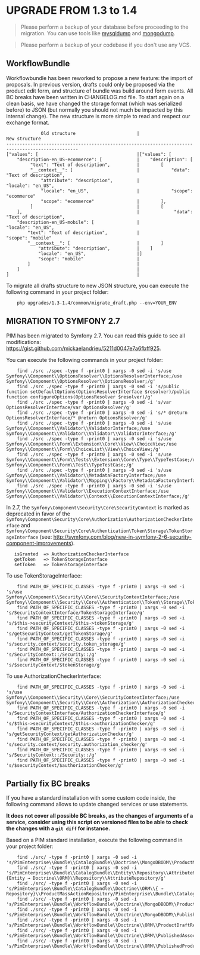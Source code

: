 # UPGRADE FROM 1.3 to 1.4

> Please perform a backup of your database before proceeding to the migration. You can use tools like  [mysqldump](http://dev.mysql.com/doc/refman/5.1/en/mysqldump.html) and [mongodump](http://docs.mongodb.org/manual/reference/program/mongodump/).

> Please perform a backup of your codebase if you don't use any VCS.

WorkflowBundle
--------------

Workflowbundle has been reworked to propose a new feature: the import of proposals.
In previous version, drafts could only be proposed via the product edit form, and structure of bundle was build around form events.
All BC breaks have been written in CHANGELOG.md file.
To start again on a clean basis, we have changed the storage format (which was serialized before) to JSON (but normally you should not much be impacted by this internal change).
The new structure is more simple to read and respect our exchange format.

```
             Old structure                       |                  New structure               
-------------------------------------------------------------------------------------------------
["values": [                                     |["values": [
    "description-en_US-ecommerce": [             |    "description": [
         "text": "Text of description",          |        [
         "__context__": [                        |            "data": "Text of description",
             "attribute": "description",         |            "locale": "en_US",
             "locale": "en_US",                  |            "scope": "ecommerce"
             "scope": "ecommerce"                |        ],
         ]                                       |        [
    ],                                           |             "data": "Text of description",
    "description-en_US-mobile": [                |             "locale": "en_US",
        "text": "Text of description",           |             "scope": "mobile"
        "__context__": [                         |        ]
            "attribute": "description",          |    ]
            "locale": "en_US",                   |]
            "scope": "mobile"                    |
        ]                                        |
    ]                                            |
]                                                |
```

To migrate all drafts structure to new JSON structure, you can execute the following command in your project folder:

```
    php upgrades/1.3-1.4/common/migrate_draft.php --env=YOUR_ENV
```

## MIGRATION TO SYMFONY 2.7

PIM has been migrated to Symfony 2.7.
You can read this guide to see all modifications: https://gist.github.com/mickaelandrieu/5211d0047e7a6fbff925.
 
You can execute the following commands in your project folder:

```
    find ./src ./spec -type f -print0 | xargs -0 sed -i 's/use Symfony\\Component\\OptionsResolver\\OptionsResolverInterface;/use Symfony\\Component\\OptionsResolver\\OptionsResolver;/g'
    find ./src ./spec -type f -print0 | xargs -0 sed -i 's/public function setDefaultOptions(OptionsResolverInterface $resolver)/public function configureOptions(OptionsResolver $resolver)/g'
    find ./src ./spec -type f -print0 | xargs -0 sed -i 's/var OptionsResolverInterface/var OptionsResolver/g'
    find ./src ./spec -type f -print0 | xargs -0 sed -i 's/* @return OptionsResolverInterface/* @return OptionsResolver/g'
    find ./src ./spec -type f -print0 | xargs -0 sed -i 's/use Symfony\\Component\\Validator\\ValidatorInterface;/use Symfony\\Component\\Validator\\Validator\\ValidatorInterface;/g'
    find ./src ./spec -type f -print0 | xargs -0 sed -i 's/use Symfony\\Component\\Form\\Extension\\Core\\View\\ChoiceView;/use Symfony\\Component\\Form\\ChoiceList\\View\\ChoiceView;/g'
    find ./src ./spec -type f -print0 | xargs -0 sed -i 's/use Symfony\\Component\\Form\\Tests\\Extension\\Core\\Type\\TypeTestCase;/use Symfony\\Component\\Form\\Test\\TypeTestCase;/g'
    find ./src ./spec -type f -print0 | xargs -0 sed -i 's/use Symfony\\Component\\Validator\\MetadataFactoryInterface;/use Symfony\\Component\\Validator\\Mapping\\Factory\\MetadataFactoryInterface;/g'
    find ./src ./spec -type f -print0 | xargs -0 sed -i 's/use Symfony\\Component\\Validator\\ExecutionContextInterface;/use Symfony\\Component\\Validator\\Context\\ExecutionContextInterface;/g'
```

In 2.7, the `Symfony\Component\Security\Core\SecurityContext` is marked as deprecated in favor of the `Symfony\Component\Security\Core\Authorization\AuthorizationCheckerInterface` and `Symfony\Component\Security\Core\Authentication\Token\Storage\TokenStorageInterface` (see: http://symfony.com/blog/new-in-symfony-2-6-security-component-improvements).

```
   isGranted  => AuthorizationCheckerInterface
   getToken   => TokenStorageInterface
   setToken   => TokenStorageInterface
```

To use TokenStorageInterface:
```
    find PATH_OF_SPECIFIC_CLASSES -type f -print0 | xargs -0 sed -i 's/use Symfony\\Component\\Security\\Core\\SecurityContextInterface;/use Symfony\\Component\\Security\\Core\\Authentication\\Token\\Storage\\TokenStorageInterface;/g'
    find PATH_OF_SPECIFIC_CLASSES -type f -print0 | xargs -0 sed -i 's/SecurityContextInterface/TokenStorageInterface/g'
    find PATH_OF_SPECIFIC_CLASSES -type f -print0 | xargs -0 sed -i 's/$this->securityContext/$this->tokenStorage/g'
    find PATH_OF_SPECIFIC_CLASSES -type f -print0 | xargs -0 sed -i 's/getSecurityContext/getTokenStorage/g'
    find PATH_OF_SPECIFIC_CLASSES -type f -print0 | xargs -0 sed -i 's/security.context/security.token_storage/g'
    find PATH_OF_SPECIFIC_CLASSES -type f -print0 | xargs -0 sed -i 's/SecurityContext::/Security::/g'
    find PATH_OF_SPECIFIC_CLASSES -type f -print0 | xargs -0 sed -i 's/$securityContext/$tokenStorage/g'
```

To use AuthorizationCheckerInterface:
```
    find PATH_OF_SPECIFIC_CLASSES -type f -print0 | xargs -0 sed -i 's/use Symfony\\Component\\Security\\Core\\SecurityContextInterface;/use Symfony\\Component\\Security\\Core\\Authorization\\AuthorizationCheckerInterface;/g'
    find PATH_OF_SPECIFIC_CLASSES -type f -print0 | xargs -0 sed -i 's/SecurityContextInterface/AuthorizationCheckerInterface/g'
    find PATH_OF_SPECIFIC_CLASSES -type f -print0 | xargs -0 sed -i 's/$this->securityContext/$this->authorizationChecker/g'
    find PATH_OF_SPECIFIC_CLASSES -type f -print0 | xargs -0 sed -i 's/getSecurityContext/getAuthorizationChecker/g'
    find PATH_OF_SPECIFIC_CLASSES -type f -print0 | xargs -0 sed -i 's/security.context/security.authorization_checker/g'
    find PATH_OF_SPECIFIC_CLASSES -type f -print0 | xargs -0 sed -i 's/SecurityContext::/Security::/g'
    find PATH_OF_SPECIFIC_CLASSES -type f -print0 | xargs -0 sed -i 's/$securityContext/$authorizationChecker/g'
```

## Partially fix BC breaks

If you have a standard installation with some custom code inside, the following command allows to update changed services or use statements.

**It does not cover all possible BC breaks, as the changes of arguments of a service, consider using this script on versioned files to be able to check the changes with a `git diff` for instance.**

Based on a PIM standard installation, execute the following command in your project folder:

```
    find ./src/ -type f -print0 | xargs -0 sed -i 's/PimEnterprise\\Bundle\\CatalogBundle\\Doctrine\\MongoDBODM\\ProductMassActionRepository/PimEnterprise\\Bundle\\CatalogBundle\\Doctrine\\MongoDBODM\\Repository\\ProductMassActionRepository/g'
    find ./src/ -type f -print0 | xargs -0 sed -i 's/PimEnterprise\\Bundle\\CatalogBundle\\Entity\\Repository\\AttributeRepository/PimEnterprise\\Bundle\\CatalogBundle\\{Entity → Doctrine\\ORM}\\Repository\\AttributeRepository/g'
    find ./src/ -type f -print0 | xargs -0 sed -i 's/PimEnterprise\\Bundle\\CatalogBundle\\Doctrine\\ORM\\{ → Repository}\\ProductMassActionRepository/PimEnterprise\\Bundle\\CatalogBundle\\Doctrine\\ORM\\Repository\\ProductMassActionRepository/g'
    find ./src/ -type f -print0 | xargs -0 sed -i 's/PimEnterprise\\Bundle\\WorkflowBundle\\Doctrine\\MongoDBODM\\ProductDraftRepository/PimEnterprise\\Bundle\\WorkflowBundle\\Doctrine\\MongoDBODM\\Repository\\ProductDraftRepository/g'
    find ./src/ -type f -print0 | xargs -0 sed -i 's/PimEnterprise\\Bundle\\WorkflowBundle\\Doctrine\\MongoDBODM\\PublishedProductRepository/PimEnterprise\\Bundle\\WorkflowBundle\\Doctrine\\MongoDBODM\\Repository\\PublishedProductRepository/g'
    find ./src/ -type f -print0 | xargs -0 sed -i 's/PimEnterprise\\Bundle\\WorkflowBundle\\Doctrine\\ORM\\ProductDraftRepository/PimEnterprise\\Bundle\\WorkflowBundle\\Doctrine\\ORM\\Repository\\ProductDraftRepository/g'
    find ./src/ -type f -print0 | xargs -0 sed -i 's/PimEnterprise\\Bundle\\WorkflowBundle\\Doctrine\\ORM\\PublishedAssociationRepository/PimEnterprise\\Bundle\\WorkflowBundle\\Doctrine\\ORM\\Repository\\PublishedAssociationRepository/g'
    find ./src/ -type f -print0 | xargs -0 sed -i 's/PimEnterprise\\Bundle\\WorkflowBundle\\Doctrine\\ORM\\PublishedProductRepository/PimEnterprise\\Bundle\\WorkflowBundle\\Doctrine\\ORM\\Repository\\PublishedProductRepository/g'
```
